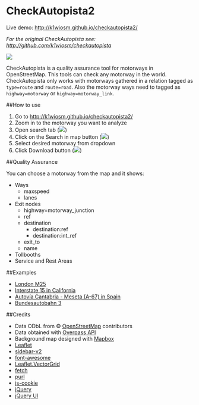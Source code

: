 # CheckAutopista2

Live demo: http://k1wiosm.github.io/checkautopista2/

_For the original CheckAutopista see: http://github.com/k1wiosm/checkautopista_

![](https://raw.githubusercontent.com/k1wiosm/checkautopista2/master/img/example.png)

CheckAutopista is a quality assurance tool for motorways in OpenStreetMap. This tools can check any motorway in the world. CheckAutopista only works with motorways gathered in a relation tagged as ```type=route``` and ```route=road```. Also the motorway ways need to tagged as ```highway=motorway``` or ```highway=motorway_link```.

##How to use

1. Go to http://k1wiosm.github.io/checkautopista2/
2. Zoom in to the motorway you want to analyze
3. Open search tab (![](https://raw.githubusercontent.com/k1wiosm/checkautopista2/master/img/search_tab.png))
4. Click on the Search in map button (![](https://raw.githubusercontent.com/k1wiosm/checkautopista2/master/img/search_in_map.png))
5. Select desired motorway from dropdown
6. Click Download button (![](https://raw.githubusercontent.com/k1wiosm/checkautopista2/master/img/download.png))

##Quality Assurance

You can choose a motorway from the map and it shows:

* Ways
  * maxspeed
  * lanes
* Exit nodes
  * highway=motorway_junction 
  * ref
  * destination
    * destination:ref
    * destination:int_ref
  * exit_to
  * name
* Tollbooths
* Service and Rest Areas

##Examples

* [London M25](http://k1wiosm.github.io/checkautopista2/?id=106164&lat=51.5049&lon=-0.3948&z=10)
* [Interstate 15 in California](http://k1wiosm.github.io/checkautopista2/?id=2211488&lat=34.1868&lon=-117.8146&z=8)
* [Autovía Cantabria - Meseta (A-67) in Spain](http://k1wiosm.github.io/checkautopista2/?id=4071813&lat=42.8629&lon=-4.4206&z=9)
* [Bundesautobahn 3](http://k1wiosm.github.io/checkautopista2/?id=2925465&lat=50.1875&lon=7.5641&z=7)

##Credits

* Data ODbL from © [OpenStreetMap](http://www.openstreetmap.org/) contributors
* Data obtained with [Overpass API](http://wiki.openstreetmap.org/wiki/Overpass_API)
* Background map designed with [Mapbox](http://www.mapbox.com/)
* [Leaflet](http://leafletjs.com/)
* [sidebar-v2](http://github.com/turbo87/sidebar-v2/)
* [font-awesome](http://fortawesome.github.io/Font-Awesome/)
* [Leaflet.VectorGrid](http://github.com/IvanSanchez/Leaflet.VectorGrid)
* [fetch](https://github.com/github/fetch)
* [purl](http://github.com/allmarkedup/jQuery-URL-Parser)
* [js-cookie](https://github.com/js-cookie/js-cookie)
* [jQuery](http://jquery.com)
* [jQuery UI](http://jqueryui.com/)
